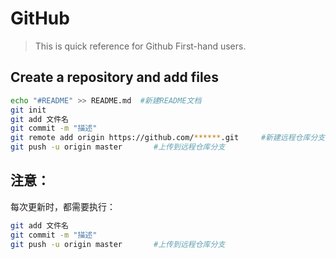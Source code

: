 # GitHub

> This is quick reference for Github First-hand users.

## Create a repository and add files

```sh
echo "#README" >> README.md  #新建README文档
git init 
git add 文件名
git commit -m "描述"
git remote add origin https://github.com/******.git 	#新建远程仓库分支 origin
git push -u origin master 		#上传到远程仓库分支
```

## 注意：

每次更新时，都需要执行：

```sh
git add 文件名
git commit -m "描述"
git push -u origin master 		#上传到远程仓库分支
```

